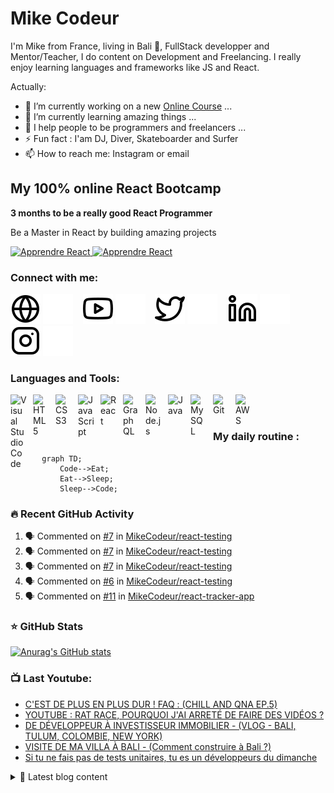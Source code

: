# Mike Codeur
I'm Mike from France, living in Bali 🌴, FullStack developper and Mentor/Teacher, I do content on Development and Freelancing. I really enjoy learning languages and frameworks like JS and React. 

<!--
**MikeCodeur/MikeCodeur** is a ✨ _special_ ✨ repository because its `README.md` (this file) appears on your GitHub profile.
-->
Actually:

- 🔭 I’m currently working on a new [Online Course][courses] ...
- 🌱 I’m currently learning amazing things ...
- 👯 I help people to be programmers and freelancers ...
- ⚡ Fun fact : I'am DJ, Diver, Skateboarder and Surfer
- 📫 How to reach me: Instagram or email

## My 100% online React Bootcamp

 <strong>
    3 months to be a really good React Programmer
  </strong>
  <p>
    Be a Master in React by building amazing projects
  </p>

  <a href="https://go.mikecodeur.com/react-mastery">
    <img 
      alt="Apprendre React"
      src="https://mikecodeur.com/mike/assets/courses/react-mastery.png"
    />
  </a>
 
  <a href="https://go.mikecodeur.com/react-mastery" >
    <img width="100"
      alt="Apprendre React"
      src="https://mikecodeur.com/mike/assets/mikecodeur-trans.png"
    />
  </a>


### Connect with me:

[![img_contact](./img/globe-light.svg)](https://mikecodeur.com#gh-light-mode-only)
[![img_contact](./img/globe-dark.svg)](https://mikecodeur.com#gh-dark-mode-only)
&nbsp;&nbsp;
[![img_contact](./img/youtube-light.svg)](https://go.mikecodeur.com/youtube#gh-light-mode-only)
[![img_contact](./img/youtube-dark.svg)](https://go.mikecodeur.com/youtube#gh-dark-mode-only)
&nbsp;&nbsp;
[![img_contact](./img/twitter-light.svg)](https://twitter.com/mikecodeur#gh-light-mode-only)
[![img_contact](./img/twitter-dark.svg)](https://twitter.com/mikecodeur#gh-dark-mode-only)
&nbsp;&nbsp;
[![img_contact](./img/linkedin-light.svg)](https://www.linkedin.com/company/mike-codeur/#gh-light-mode-only)
[![img_contact](./img/linkedin-dark.svg)](https://www.linkedin.com/company/mike-codeur/#gh-dark-mode-only)
&nbsp;&nbsp;
[![img_contact](./img/instagram-light.svg)](https://instagram.com/mikecodeur#gh-light-mode-only)
[![img_contact](./img/instagram-dark.svg)](https://instagram.com/mikecodeur#gh-dark-mode-only)

### Languages and Tools:

[<img align="left" alt="Visual Studio Code" width="26px" src="https://cdn.jsdelivr.net/gh/devicons/devicon/icons/vscode/vscode-original.svg" style="padding-right:10px;" />][youtubeplaylist]

[<img align="left" alt="HTML5" width="26px" src="https://cdn.jsdelivr.net/gh/devicons/devicon/icons/html5/html5-original.svg" style="padding-right:10px;" />][youtubeplaylist]
[<img align="left" alt="CSS3" width="26px" src="https://cdn.jsdelivr.net/gh/devicons/devicon/icons/css3/css3-original.svg" style="padding-right:10px;" />][youtubeplaylist]
[<img align="left" alt="JavaScript" width="26px" src="https://cdn.jsdelivr.net/gh/devicons/devicon/icons/javascript/javascript-original.svg" style="padding-right:10px;" />][youtubeplaylist]
[<img align="left" alt="React" width="26px" src="https://cdn.jsdelivr.net/gh/devicons/devicon/icons/react/react-original.svg" style="padding-right:10px;" />][youtubeplaylist]
[<img align="left" alt="GraphQL" width="26px" src="https://cdn.jsdelivr.net/gh/devicons/devicon/icons/graphql/graphql-plain.svg" style="padding-right:10px;" />][youtubeplaylist]
[<img align="left" alt="Node.js" width="26px" src="https://cdn.jsdelivr.net/gh/devicons/devicon/icons/nodejs/nodejs-original.svg" style="padding-right:10px;" />][youtubeplaylist]
[<img align="left" alt="Java" width="26px" src="https://cdn.jsdelivr.net/gh/devicons/devicon/icons/java/java-original.svg" style="padding-right:10px;" />][youtubeplaylist]
[<img align="left" alt="MySQL" width="26px" src="https://cdn.jsdelivr.net/gh/devicons/devicon/icons/mysql/mysql-original.svg" style="padding-right:10px;" />][youtubeplaylist]
[<img align="left" alt="Git" width="26px" src="https://cdn.jsdelivr.net/gh/devicons/devicon/icons/git/git-original.svg" style="padding-right:10px;" />][youtubeplaylist]


[<img align="left" alt="AWS" width="25px" src="https://cdn.jsdelivr.net/gh/devicons/devicon/icons/amazonwebservices/amazonwebservices-original.svg" style="padding-right:11px;" />][youtubeplaylist]


<br />
<br />

### My daily routine :

```mermaid
  graph TD;
      Code-->Eat;
      Eat-->Sleep;
      Sleep-->Code;
```

### 🔥 Recent GitHub Activity
<!--START_SECTION:activity-->
1. 🗣 Commented on [#7](https://github.com/MikeCodeur/react-testing/issues/7#issuecomment-1592606655) in [MikeCodeur/react-testing](https://github.com/MikeCodeur/react-testing)
2. 🗣 Commented on [#7](https://github.com/MikeCodeur/react-testing/issues/7#issuecomment-1592588041) in [MikeCodeur/react-testing](https://github.com/MikeCodeur/react-testing)
3. 🗣 Commented on [#7](https://github.com/MikeCodeur/react-testing/issues/7#issuecomment-1592567059) in [MikeCodeur/react-testing](https://github.com/MikeCodeur/react-testing)
4. 🗣 Commented on [#6](https://github.com/MikeCodeur/react-testing/issues/6) in [MikeCodeur/react-testing](https://github.com/MikeCodeur/react-testing)
5. 🗣 Commented on [#11](https://github.com/MikeCodeur/react-tracker-app/issues/11) in [MikeCodeur/react-tracker-app](https://github.com/MikeCodeur/react-tracker-app)
<!--END_SECTION:activity-->

### ⭐ GitHub Stats

[![Anurag's GitHub stats](https://github-readme-stats.vercel.app/api?username=MikeCodeur&show_icons=true&hide_border=false&title_color=3B1F94f&icon_color=FFE500&bg_color=09131B&text_color=ffffff&border_color=0c1a25)](https://github.com/anuraghazra/github-readme-stats)

### 📺 Last Youtube:

<!-- YOUTUBE:START -->
- [C&#39;EST DE PLUS EN PLUS DUR ! FAQ : &lpar;CHILL AND QNA EP.5&rpar;](https://www.youtube.com/watch?v=4DpWb7eJHC8)
- [YOUTUBE : RAT RACE,  POURQUOI J&#39;AI ARRETÉ DE FAIRE DES VIDÉOS ?](https://www.youtube.com/watch?v=Sam0Cy-SIsU)
- [DE DÉVELOPPEUR À INVESTISSEUR IMMOBILIER - &lpar;VLOG - BALI, TULUM, COLOMBIE, NEW YORK&rpar;](https://www.youtube.com/watch?v=gJmzIpB7itQ)
- [VISITE DE MA VILLA À BALI - &lpar;Comment construire à Bali ?&rpar;](https://www.youtube.com/watch?v=WuPF71OqEBU)
- [Si tu ne fais pas de tests unitaires, tu es un développeurs du dimanche](https://www.youtube.com/watch?v=ZSrqjgGnPHE)
<!-- YOUTUBE:END -->

<details>
  <summary>📒 Latest blog content</summary>

<!-- BLOG-POST-LIST:START -->
- [290€ de TJM](https://www.mikecodeur.com/2023/12/08/290e-de-tjm/)
- [10 000 € par mois à 16 ans ? ☝️🔥](https://www.mikecodeur.com/2023/12/07/10-000-e-par-mois-a-16-ans-%e2%98%9d%ef%b8%8f%f0%9f%94%a5/)
- [C’EST DE PLUS EN PLUS DUR ! FAQ : &lpar;CHILL AND QNA EP.5&rpar;](https://www.mikecodeur.com/2023/12/07/cest-de-plus-en-plus-dur-faq-chill-and-qna-ep-5/)
- [Les développeurs ne seront pas remplacés – Game Changer de l’IA](https://www.mikecodeur.com/2023/12/07/les-developpeurs-ne-seront-pas-remplaces-game-changer-de-lia/)
- [Le beurre et l’argent du beurre ? ☝️🔥](https://www.mikecodeur.com/2023/12/06/le-beurre-et-largent-du-beurre-%e2%98%9d%ef%b8%8f%f0%9f%94%a5/)
<!-- BLOG-POST-LIST:END -->
</details>

[courses]: https://formations.mikecodeur.com
[website]: https://go.mikecodeur.com/blog
[insta]: https://go.mikecodeur.com/instagram
[Youtube]: https://go.mikecodeur.com/youtube
[youtubeplaylist]: https://www.youtube.com/channel/UC7BNBNLwMF8GjgXLDP8PWQw
